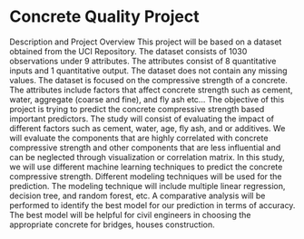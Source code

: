 # Concrete Quality Project
Description and Project Overview This project will be based on a dataset obtained from the UCI Repository. The dataset consists of 1030 observations under 9 attributes. The attributes consist of 8 quantitative inputs and 1 quantitative output. The dataset does not contain any missing values. The dataset is focused on the compressive strength of a concrete. The attributes include factors that affect concrete strength such as cement, water, aggregate (coarse and fine), and fly ash etc… The objective of this project is trying to predict the concrete compressive strength based important predictors. The study will consist of evaluating the impact of different factors such as cement, water, age, fly ash, and or additives. We will evaluate the components that are highly correlated with concrete compressive strength and other components that are less influential and can be neglected through visualization or correlation matrix. In this study, we will use different machine learning techniques to predict the concrete compressive strength. Different modeling techniques will be used for the prediction. The modeling technique will include multiple linear regression, decision tree, and random forest, etc. A comparative analysis will be performed to identify the best model for our prediction in terms of accuracy. The best model will be helpful for civil engineers in choosing the appropriate concrete for bridges, houses construction.
